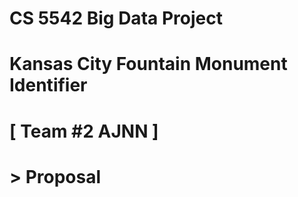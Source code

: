 # CS 5542 Big Data Project  
# Kansas City Fountain Monument Identifier
# [ Team #2 AJNN ]

# > Proposal

